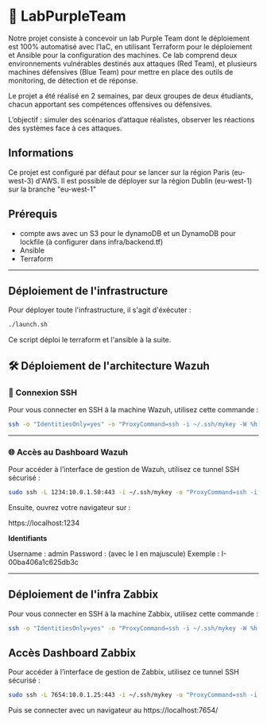 # 🚀 LabPurpleTeam 

Notre projet consiste à concevoir un lab Purple Team dont le déploiement est 100% automatisé avec l’IaC, en utilisant Terraform pour le déploiement et Ansible pour la configuration des machines. Ce lab comprend deux environnements vulnérables destinés aux attaques (Red Team), et plusieurs machines défensives (Blue Team) pour mettre en place des outils de monitoring, de détection et de réponse.

Le projet a été réalisé en 2 semaines, par deux groupes de deux étudiants, chacun apportant ses compétences offensives ou défensives. 

L’objectif : simuler des scénarios d’attaque réalistes, observer les réactions des systèmes face à ces attaques.

## Informations

Ce projet est configuré par défaut pour se lancer sur la région Paris (eu-west-3) d'AWS.
Il est possible de déployer sur la région Dublin (eu-west-1) sur la branche "eu-west-1"

## Prérequis

- compte aws avec un S3 pour le dynamoDB et un DynamoDB pour lockfile (à configurer dans infra/backend.tf)
- Ansible
- Terraform 

---
## Déploiement de l'infrastructure

Pour déployer toute l'infrastructure, il s'agit d'éxécuter :

```bash
./launch.sh
```

Ce script déploi le terraform et l'ansible à la suite.


## 🛠️ Déploiement de l'architecture Wazuh

### 🔑 Connexion SSH 

Pour vous connecter en SSH à la machine Wazuh, utilisez cette commande :

```bash
ssh -o "IdentitiesOnly=yes" -o "ProxyCommand=ssh -i ~/.ssh/mykey -W %h:%p ec2-user@51.44.226.200" -i ~/.ssh/mykey wazuh-user@10.0.1.50
```

---

### 🌐 Accès au Dashboard Wazuh

Pour accéder à l’interface de gestion de Wazuh, utilisez ce tunnel SSH sécurisé :

```bash
sudo ssh -L 1234:10.0.1.50:443 -i ~/.ssh/mykey -o "ProxyCommand=ssh -i ~/.ssh/mykey -W %h:%p ec2-user@51.44.226.200" wazuh-user@10.0.1.50
```

Ensuite, ouvrez votre navigateur sur :

https://localhost:1234


**Identifiants**

Username : admin
Password : <Instance Id> (avec le I en majuscule) Exemple : I-00ba406a1c625db3c

---

## Déploiement de l'infra Zabbix

Pour vous connecter en SSH à la machine Zabbix, utilisez cette commande :


```bash
ssh -o "IdentitiesOnly=yes" -o "ProxyCommand=ssh -i ~/.ssh/mykey -W %h:%p ec2-user@51.44.226.200" -i ~/.ssh/mykey rocky@10.0.1.25
```

## Accès Dashboard Zabbix

Pour accéder à l’interface de gestion de Zabbix, utilisez ce tunnel SSH sécurisé :

```bash
sudo ssh -L 7654:10.0.1.25:443 -i ~/.ssh/mykey -o "ProxyCommand=ssh -i ~/.ssh/mykey -W %h:%p ec2-user@51.44.226.200" rocky@10.0.1.25
```

Puis se connecter avec un navigateur au https://localhost:7654/